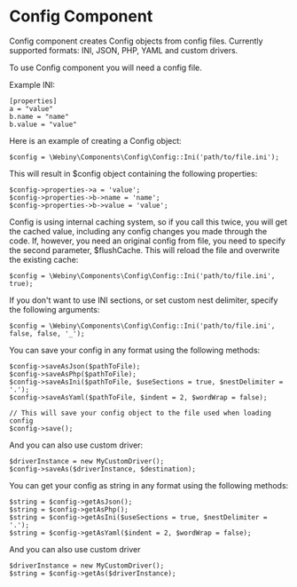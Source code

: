 Config Component
=====================
Config component creates Config objects from config files.
Currently supported formats: INI, JSON, PHP, YAML and custom drivers.

To use Config component you will need a config file.

Example INI:

    [properties]
    a = "value"
    b.name = "name"
    b.value = "value"

Here is an example of creating a Config object:

    $config = \Webiny\Components\Config\Config::Ini('path/to/file.ini');

This will result in $config object containing the following properties:

    $config->properties->a = 'value';
    $config->properties->b->name = 'name';
    $config->properties->b->value = 'value';

Config is using internal caching system, so if you call this twice, you will get the cached value, including any config changes you made through the code.
If, however, you need an original config from file, you need to specify the second parameter, $flushCache. This will reload the file and overwrite the existing cache:

    $config = \Webiny\Components\Config\Config::Ini('path/to/file.ini', true);

If you don't want to use INI sections, or set custom nest delimiter, specify the following arguments:

    $config = \Webiny\Components\Config\Config::Ini('path/to/file.ini', false, false, '_');

You can save your config in any format using the following methods:

    $config->saveAsJson($pathToFile);
    $config->saveAsPhp($pathToFile);
    $config->saveAsIni($pathToFile, $useSections = true, $nestDelimiter = '.');
    $config->saveAsYaml($pathToFile, $indent = 2, $wordWrap = false);

    // This will save your config object to the file used when loading config
    $config->save();

And you can also use custom driver:

    $driverInstance = new MyCustomDriver();
    $config->saveAs($driverInstance, $destination);

You can get your config as string in any format using the following methods:

    $string = $config->getAsJson();
    $string = $config->getAsPhp();
    $string = $config->getAsIni($useSections = true, $nestDelimiter = '.');
    $string = $config->getAsYaml($indent = 2, $wordWrap = false);

And you can also use custom driver

    $driverInstance = new MyCustomDriver();
    $string = $config->getAs($driverInstance);



